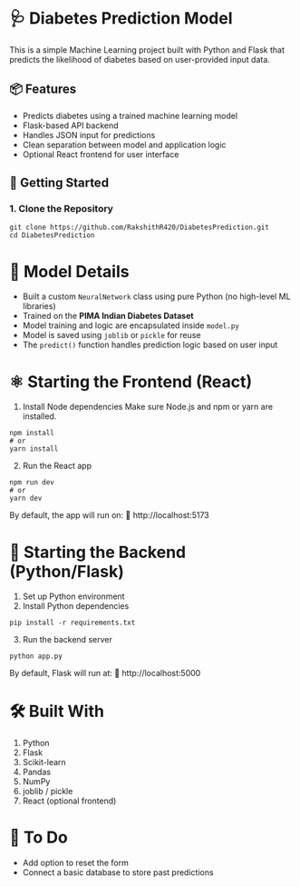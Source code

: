 # 🩺 Diabetes Prediction Model

This is a simple Machine Learning project built with Python and Flask that predicts the likelihood of diabetes based on user-provided input data.

## 📦 Features

- Predicts diabetes using a trained machine learning model
- Flask-based API backend
- Handles JSON input for predictions
- Clean separation between model and application logic
- Optional React frontend for user interface

## 🚀 Getting Started

### 1. Clone the Repository

```
git clone https://github.com/RakshithR420/DiabetesPrediction.git
cd DiabetesPrediction
```
# 🧠 Model Details
- Built a custom `NeuralNetwork` class using pure Python (no high-level ML libraries)
- Trained on the **PIMA Indian Diabetes Dataset**
- Model training and logic are encapsulated inside `model.py`
- Model is saved using `joblib` or `pickle` for reuse
- The `predict()` function handles prediction logic based on user input

# ⚛️ Starting the Frontend (React)
1. Install Node dependencies
Make sure Node.js and npm or yarn are installed.

```
npm install
# or
yarn install
```

2. Run the React app

```
npm run dev
# or
yarn dev
```

By default, the app will run on:
🔗 http://localhost:5173

# 🐍 Starting the Backend (Python/Flask)

1. Set up Python environment
2. Install Python dependencies

```
pip install -r requirements.txt

```
3. Run the backend server
```
python app.py

```
By default, Flask will run at:
🔗 http://localhost:5000

# 🛠️ Built With
1. Python
2. Flask
3. Scikit-learn
4. Pandas
5. NumPy
6. joblib / pickle
7. React (optional frontend)

# 📝 To Do
- Add option to reset the form
- Connect a basic database to store past predictions

